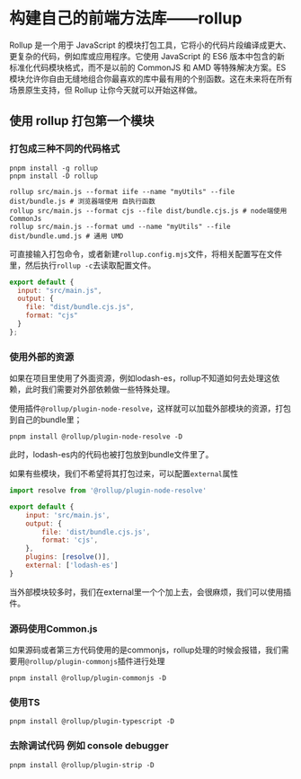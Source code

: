# 构建自己的前端方法库——rollup

Rollup 是一个用于 JavaScript 的模块打包工具，它将小的代码片段编译成更大、更复杂的代码，例如库或应用程序。它使用 JavaScript 的 ES6 版本中包含的新标准化代码模块格式，而不是以前的 CommonJS 和 AMD 等特殊解决方案。ES 模块允许你自由无缝地组合你最喜欢的库中最有用的个别函数。这在未来将在所有场景原生支持，但 Rollup 让你今天就可以开始这样做。

## 使用 rollup 打包第一个模块

### 打包成三种不同的代码格式

```shell
pnpm install -g rollup
pnpm install -D rollup
```

```shell
rollup src/main.js --format iife --name "myUtils" --file dist/bundle.js # 浏览器端使用 自执行函数
rollup src/main.js --format cjs --file dist/bundle.cjs.js # node端使用 CommonJs
rollup src/main.js --format umd --name "myUtils" --file dist/bundle.umd.js # 通用 UMD
```

可直接输入打包命令，或者新建`rollup.config.mjs`文件，将相关配置写在文件里，然后执行`rollup -c`去读取配置文件。

```js
export default {
  input: "src/main.js",
  output: {
    file: "dist/bundle.cjs.js",
    format: "cjs"
  }
};
```

### 使用外部的资源

如果在项目里使用了外面资源，例如lodash-es，rollup不知道如何去处理这依赖，此时我们需要对外部依赖做一些特殊处理。

使用插件`@rollup/plugin-node-resolve`，这样就可以加载外部模块的资源，打包到自己的bundle里；

```shell
pnpm install @rollup/plugin-node-resolve -D
```

此时，lodash-es内的代码也被打包放到bundle文件里了。

如果有些模块，我们不希望将其打包过来，可以配置`external`属性

```js
import resolve from '@rollup/plugin-node-resolve'

export default {
    input: 'src/main.js',
    output: {
        file: 'dist/bundle.cjs.js',
        format: 'cjs',
    },
    plugins: [resolve()],
    external: ['lodash-es']
}
```

当外部模块较多时，我们在external里一个个加上去，会很麻烦，我们可以使用插件。

### 源码使用Common.js

如果源码或者第三方代码使用的是commonjs，rollup处理的时候会报错，我们需要用`@rollup/plugin-commonjs`插件进行处理

```shell
pnpm install @rollup/plugin-commonjs -D
```

### 使用TS

```shell
pnpm install @rollup/plugin-typescript -D
```

### 去除调试代码 例如 console debugger

```shell
pnpm install @rollup/plugin-strip -D
```
